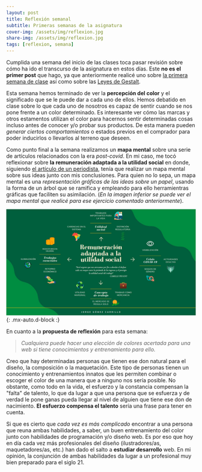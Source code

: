 ```yaml
---
layout: post
title: Reflexión semanal
subtitle: Primeras semanas de la asignatura
cover-img: /assets/img/reflexion.jpg
share-img: /assets/img/reflexion.jpg
tags: [reflexion, semana]
---
```


Cumplida una semana del inicio de las clases toca pasar revisión sobre cómo ha ido el transcurso de la asignatura en estos días. Este **no es el primer post** que hago, ya que anteriormente realicé uno sobre [la primera semana de clase](https://jorgegomezcarrillo.github.io/2021-09-24-introduccion-a-las-interfaces/) así como sobre las [Leyes de Gestalt](https://jorgegomezcarrillo.github.io/2021-09-27-las-leyes-de-gestalt/).

Esta semana hemos terminado de ver la **percepción del color** y el significado que se le puede dar a cada uno de ellos. Hemos debatido en clase sobre lo que cada uno de nosotros es capaz de sentir cuando se nos pone frente a un color determinado. Es interesante ver cómo las marcas y otros estamentos utilizan el color para hacernos sentir determinadas cosas incluso antes de conocer y/o probar sus productos. De esta manera pueden *generar ciertos comportamientos* o estados previos en el comprador para poder inducirlos o llevarlos al terreno que deseen.

Como punto final a la semana realizamos un **mapa mental** sobre una serie de artículos relacionados con la era *post-covid*. En mi caso, me tocó reflexionar sobre **la remuneración adaptada a la utilidad social** en donde, siguiendo [el artículo de un periodista](https://elpais.com/especiales/2020/coronavirus-covid-19/predicciones/una-remuneracion-adaptada-a-la-utilidad-social-del-trabajo/), tenía que realizar un mapa mental sobre sus ideas junto con mis conclusiones. Para quien no lo sepa, un mapa mental es una *representación gráficas de las ideas sobre un papel*, usando la forma de un árbol que se ramifica y empleando para ello herramientras gráficas que faciliten su asimilación. (*En la imagen inferior se puede ver el mapa mental que realicé para ese ejercicio comentado anteriormente*).

![Mapa mental](/assets/img/mapa.JPG){: .mx-auto.d-block :}

En cuanto a la **propuesta de reflexión** para esta semana:

> *Cualquiera puede hacer una elección de colores acertada para una web si tiene conocimientos y entrenamiento para ello.*

Creo que hay determinadas personas que tienen ese don natural para el diseño, la composición o la maquetación. Este tipo de personas tienen un conocimiento y entrenamientos innatos que les permiten combinar o escoger el color de una manera que a ninguno nos sería posible. No obstante, como todo en la vida, el esfuerzo y la constancia compensan la "falta" de talento, lo que da lugar a que una persona que se esfuerza y de verdad le pone ganas pueda llegar al nivel de alguien que tiene ese don de nacimiento. **El esfuerzo compensa el talento** sería una frase para tener en cuenta.

Si que es cierto que *cada vez es más complicado* encontrar a una persona que reuna ambas habilidades, a saber, un buen entrenamiento del color junto con habilidades de programación y/o diseño web. Es por eso que hoy en día cada vez más profesionales del diseño (ilustradores/as, maquetadores/as, etc.) han dado el salto a **estudiar desarrollo** web. En mi opinión, la conjunción de ambas habilidades da lugar a un profesional muy bien preparado para el siglo 21.

